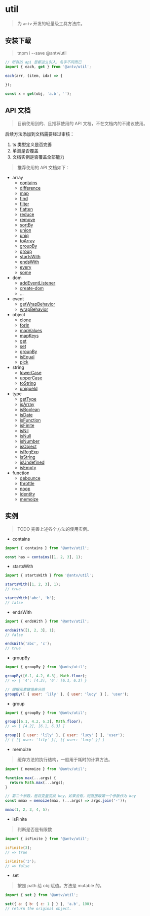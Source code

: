 # util

> 为 `antv` 开发的轻量级工具方法库。


## 安装下载

> tnpm i --save @antv/util

```js
// 所有的 api 是都这么引入，名字不同而已
import { each, get } from '@antv/util';

each(arr, (item, idx) => {
  
});

const x = get(obj, 'a.b', '');
```


## API 文档

> 目前使用到的、且推荐使用的 API 文档，不在文档内的不建议使用。

后续方法添加到文档需要经过审核：

1. ts 类型定义是否完善
2. 单测是否覆盖
3. 文档实例是否覆盖全部能力


> 推荐使用的 API 文档如下：

 - array
    - [contains](#contains)
    - [difference](#)
    - [map](#)
    - [find](#)
    - [filter](#)
    - [flatten](#)
    - [reduce](#)
    - [remove](#)
    - [sortBy](#)
    - [union](#)
    - [uniq](#)
    - [toArray](#)
    - [groupBy](#)
    - [group](#)
    - [startsWith](#)
    - [endsWith](#)
    - [every](#)
    - [some](#)
 - dom
    - [addEventListener](#)
    - [create-dom](#)
    - ...
 - event
    - [getWrapBehavior](#)
    - [wrapBehavior](#)
 - object
    - [clone](#)
    - [forIn](#)
    - [mapValues](#)
    - [mapKeys](#)
    - [get](#)
    - [set](#)
    - [groupBy](#)
    - [isEqual](#)
    - [pick](#)
 - string
    - [lowerCase](#)
    - [upperCase](#)
    - [toString](#)
    - [uniqueId](#)
 - type
    - [getType](#)
    - [isArray](#)
    - [isBoolean](#)
    - [isDate](#)
    - [isFunction](#)
    - [isFinite](#)
    - [isNil](#)
    - [isNull](#)
    - [isNumber](#)
    - [isObject](#)
    - [isRegExp](#)
    - [isString](#)
    - [isUndefined](#)
    - [isEmpty](#)
 - function
    - [debounce](#)
    - [throttle](#)
    - [noop](#)
    - [identity](#)
    - [memoize](#)


## 实例

> TODO 完善上述各个方法的使用实例。


 - contains
 
```js
import { contains } from '@antv/util';

const has = contains([1, 2, 3], 1);
```

 - startsWith
 
```js
import { startsWith } from '@antv/util';

startsWith([1, 2, 3], 1);
// true

startsWith('abc', 'b');
// false
```

 - endsWith
 
```js
import { endsWith } from '@antv/util';

endsWith([1, 2, 3], 1);
// false

endsWith('abc', 'c');
// true
```


 - groupBy

```js
import { groupBy } from '@antv/util';

groupBy([6.1, 4.2, 6.3], Math.floor);
// => { '4': [4.2], '6': [6.1, 6.3] }

// 根据元素键值来分组
groupBy([ { user: 'lily' }, { user: 'lucy' } ], 'user');
```


 - group
 
```js
import { groupBy } from '@antv/util';

group([6.1, 4.2, 6.3], Math.floor);
// => [ [4.2], [6.1, 6.3] ]

group([ { user: 'lily' }, { user: 'lucy' } ], 'user');
// [ [{ user: 'lily' }], [{ user: 'lucy' }] ]
```


 - memoize

> 缓存方法的执行结构，一般用于耗时的计算方法。

```js
import { memoize } from '@antv/util';

function max(...args) {
  return Math.max(...args);
}

// 第二个参数，是将变量变成 key，如果没有，则直接取第一个参数作为 key
const mmax = memoize(max, (...args) => args.join('-'));

mmax(1, 2, 3, 4, 5);
```

 - isFinite

> 判断是否是有限数

```js
import { isFinite } from '@antv/util';

isFinite(3);
// => true

isFinite('3');
// => false
```

 - set

> 按照 path 给 obj 赋值。方法是 mutable 的。

```js
import { set } from '@antv/util';

set({ a: { b: { c: 1 } } }, 'a.b', 100);
// return the original object.
```
